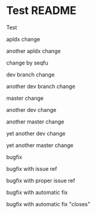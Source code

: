 Test README
===========

Test

apldx change

another apldx change

change by seqfu

dev branch change

another dev branch change

master change

another dev change

another master change

yet another dev change

yet another master change

bugfix

bugfix with issue ref

bugfix with proper issue ref

bugfix with automatic fix

bugfix with automatic fix "closes"
